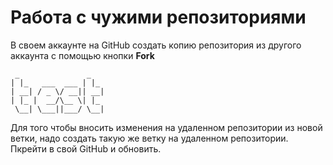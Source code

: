 # **Работа с чужими репозиториями**
В своем аккаунте на GitHub создать копию репозитория из другого аккаунта с помощью кнопки **Fork**
```
 _               _   
| |_   ___  ___ | |_ 
| __| / _ \/ __|| __|
| |_ |  __/\__ \| |_ 
 \__| \___||___/ \__|
 ```
 
 Для того чтобы вносить изменения на удаленном репозитории из новой ветки, надо создать такую же ветку на удаленном репозитории.
 Пкрейти  в свой GitHub и обновить. 
